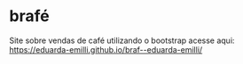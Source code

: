 # brafé
Site sobre vendas de café utilizando o bootstrap
acesse aqui: https://eduarda-emilli.github.io/braf--eduarda-emilli/
